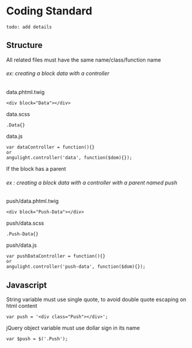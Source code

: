 # Coding Standard

`todo: add details`

## Structure

All related files must have the same name/class/function name

###### ex: creating a block data with a controller

data.phtml.twig 

~~~~
<div block="Data"></div>
~~~~
    
data.scss

~~~~
.Data{}
~~~~
    
data.js

~~~~
var dataController = function(){}
or
angulight.controller('data', function($dom){});
~~~~
    
If the block has a parent

###### ex : creating a block data with a controller with a parent named push

push/data.phtml.twig 

~~~~
<div block="Push-Data"></div>
~~~~
    
push/data.scss

~~~~
.Push-Data{}
~~~~
    
push/data.js

~~~~
var pushDataController = function(){}
or
angulight.controller('push-data', function($dom){});
~~~~
    
    
## Javascript

String variable must use single quote, to avoid double quote escaping on html content

~~~~
var push = '<div class="Push"></div>';
~~~~
    
jQuery object variable must use dollar sign in its name
    
~~~~
var $push = $('.Push');
~~~~